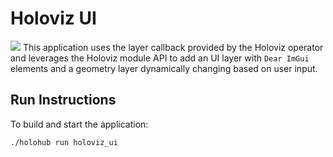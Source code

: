 # Holoviz UI

![](holoviz_ui.png)
This application uses the layer callback provided by the Holoviz operator and leverages the Holoviz module API to add an UI layer with `Dear ImGui` elements and a geometry layer dynamically changing based on user input.

## Run Instructions

To build and start the application:

```bash
./holohub run holoviz_ui
```
